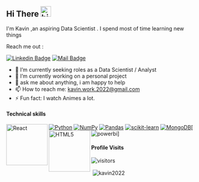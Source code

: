 ## Hi There <img src="https://user-images.githubusercontent.com/1303154/88677602-1635ba80-d120-11ea-84d8-d263ba5fc3c0.gif" width="28px" height="28px" alt="hi">

I'm Kavin ,an aspiring Data Scientist . I spend most of time learning new things

Reach me out :

[![Linkedin Badge](https://img.shields.io/badge/-Linkedin-0e76a8?style=flat&labelColor=0e76a8&logo=linkedin&logoColor=white)](https://www.linkedin.com/in/kavin2022/)  [![Mail Badge](https://img.shields.io/badge/-Gmail-c0392b?style=flat&labelColor=c0392b&logo=gmail&logoColor=white)](mailto:kavin.work.2022@gmail.com)


- 🔭 I’m currently seeking roles as a Data Scientist / Analyst
- 📓 I’m currently working on a personal project
- 💬 ask me about anything, i am happy to help 
- 📫 How to reach me: kavin.work.2022@gmail.com
- ⚡ Fun fact: I watch Animes a lot.

#### Technical skills

[![Python](https://img.shields.io/badge/python-3670A0?style=for-the-badge&logo=python&logoColor=ffdd54)](#) [![NumPy](https://img.shields.io/badge/numpy-%23013243.svg?style=for-the-badge&logo=numpy&logoColor=white)](#) [![Pandas](https://img.shields.io/badge/pandas-%23150458.svg?style=for-the-badge&logo=pandas&logoColor=white)](#) [![scikit-learn](https://img.shields.io/badge/scikit--learn-%23F7931E.svg?style=for-the-badge&logo=scikit-learn&logoColor=white)](#) [![MongoDB](https://img.shields.io/badge/MongoDB-%234ea94b.svg?style=for-the-badge&logo=mongodb&logoColor=white)](#)[<img align="left" alt="React" width="110px" src="https://matplotlib.org/_static/images/logo_dark.svg"/>](#)[<img align="left" alt="HTML5" width="110px" src="https://seaborn.pydata.org/_static/logo-wide-lightbg.svg" />](#)[![powerbi](https://img.shields.io/badge/PowerBI-F2C811?style=for-the-badge&logo=Power%20BI&logoColor=white)]

#### Profile Visits 

![visitors](https://visitor-badge.glitch.me/badge?page_id=kavin2022.kavin2022)

<p>&nbsp;<img align="center" src="https://github-readme-stats.vercel.app/api?username=kavin2022&show_icons=true&locale=en&theme=tokyonight&count_private=true" alt="kavin2022" /></p>

